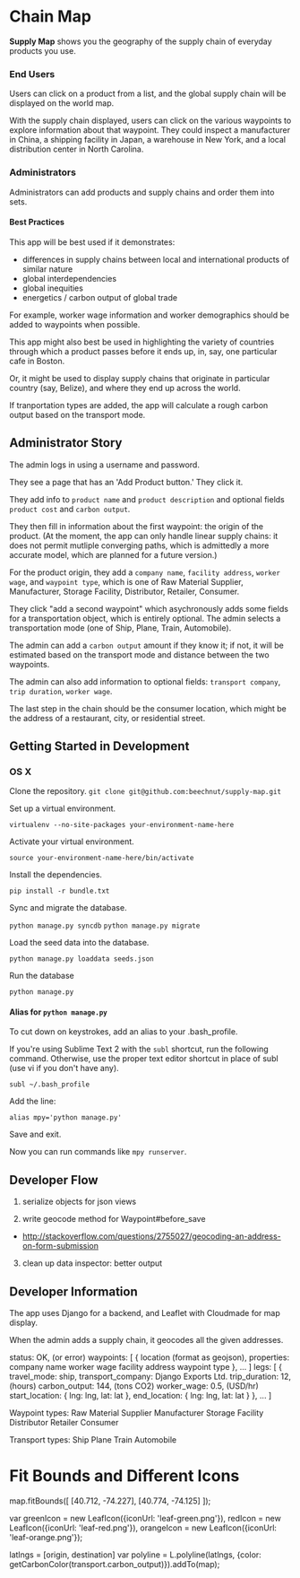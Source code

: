 Chain Map
==========

__Supply Map__ shows you the geography of the supply chain of everyday products you use.

### End Users

Users can click on a product from a list, and the global supply chain will be displayed on the world map.

With the supply chain displayed, users can click on the various waypoints to explore information about that waypoint. They could inspect a manufacturer in China, a shipping facility in Japan, a warehouse in New York, and a local distribution center in North Carolina.

### Administrators

Administrators can add products and supply chains and order them into sets.

#### Best Practices

This app will be best used if it demonstrates:

+ differences in supply chains between local and international products of similar nature
+ global interdependencies
+ global inequities
+ energetics / carbon output of global trade

For example, worker wage information and worker demographics should be added to waypoints when possible.

This app might also best be used in highlighting the variety of countries through which a product passes before it ends up, in, say, one particular cafe in Boston.

Or, it might be used to display supply chains that originate in particular country (say, Belize), and where they end up across the world.

If tranportation types are added, the app will calculate a rough carbon output based on the transport mode.



Administrator Story
-------------------
The admin logs in using a username and password.

They see a page that has an 'Add Product button.' They click it.

They add info to `product name` and `product description` and optional fields `product cost` and `carbon output`.

They then fill in information about the first waypoint: the origin of the product. (At the moment, the app can only handle linear supply chains: it does not permit mutliple converging paths, which is admittedly a more accurate model, which are planned for a future version.)

For the product origin, they add a `company name`, `facility address`, `worker wage`, and `waypoint type`, which is one of Raw Material Supplier, Manufacturer, Storage Facility, Distributor, Retailer, Consumer.

They click "add a second waypoint" which asychronously adds some fields for a transportation object, which is entirely optional. The admin selects a transportation mode (one of Ship, Plane, Train, Automobile).

The admin can add a `carbon output` amount if they know it; if not, it will be estimated based on the transport mode and distance between the two waypoints.

The admin can also add information to optional fields: `transport company`, `trip duration`, `worker wage`.

The last step in the chain should be the consumer location, which might be the address of a restaurant, city, or residential street.

Getting Started in Development
------------------------------
### OS X

Clone the repository.
`git clone git@github.com:beechnut/supply-map.git`

Set up a virtual environment.

`virtualenv --no-site-packages your-environment-name-here`

Activate your virtual environment.

`source your-environment-name-here/bin/activate`

Install the dependencies.

`pip install -r bundle.txt`

Sync and migrate the database.

`python manage.py syncdb`
`python manage.py migrate`

Load the seed data into the database.

`python manage.py loaddata seeds.json`

Run the database

`python manage.py `

#### Alias for `python manage.py`

To cut down on keystrokes, add an alias to your .bash_profile.

If you're using Sublime Text 2 with the `subl` shortcut, run the following command. Otherwise, use the proper text editor shortcut in place of subl (use vi if you don't have any).

`subl ~/.bash_profile`

Add the line:

`alias mpy='python manage.py'`

Save and exit.

Now you can run commands like `mpy runserver`.

Developer Flow
--------------

1. serialize objects for json views

2. write geocode method for Waypoint#before_save
  + http://stackoverflow.com/questions/2755027/geocoding-an-address-on-form-submission

3. clean up data inspector: better output

Developer Information
---------------------

The app uses Django for a backend, and Leaflet with Cloudmade for map display.

When the admin adds a supply chain, it geocodes all the given addresses.

status: OK, (or error)
waypoints:
[
  {
    location (format as geojson),
      properties:
        company name
        worker wage
        facility address
        waypoint type
  },
  ...
]
legs:
[
  {
    travel_mode: ship,
    transport_company: Django Exports Ltd.
    trip_duration: 12, (hours)
    carbon_output: 144, (tons CO2)
    worker_wage: 0.5, (USD/hr)
    start_location: {
      lng: lng,
      lat: lat
    },
    end_location: {
      lng: lng,
      lat: lat
    }
  },
  ...
]

Waypoint types:
  Raw Material Supplier
  Manufacturer
  Storage Facility
  Distributor
  Retailer
  Consumer

Transport types:
  Ship
  Plane
  Train
  Automobile



Fit Bounds and Different Icons
==============================

map.fitBounds([
    [40.712, -74.227],
    [40.774, -74.125]
]);

var greenIcon = new LeafIcon({iconUrl: 'leaf-green.png'}),
    redIcon = new LeafIcon({iconUrl: 'leaf-red.png'}),
    orangeIcon = new LeafIcon({iconUrl: 'leaf-orange.png'});

latlngs = [origin, destination]
var polyline = L.polyline(latlngs, {color: getCarbonColor(transport.carbon_output)}).addTo(map);